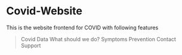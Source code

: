# Covid-Website
This is the website frontend for COVID with following features
> Covid Data
> What should we do?
> Symptoms
> Prevention
> Contact Support



